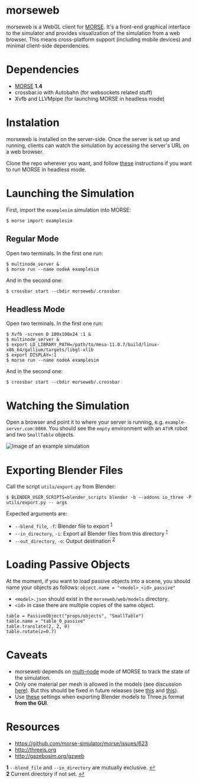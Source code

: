 morseweb
========
morseweb is a WebGL client for [MORSE](https://www.openrobots.org/morse/doc/stable/morse.html). It's a front-end graphical interface to the simulator and provides visualization of the simulation from a web browser. This means cross-platform support (including mobile devices) and minimal client-side dependencies.

# Dependencies
+ [MORSE](https://www.openrobots.org/morse/doc/stable/user/installation.html#manual-installation) **1.4**
+ crossbar.io with Autobahn (for websockets related stuff)
+ Xvfb and LLVMpipe (for launching MORSE in headless mode)

# Instalation
morseweb is installed on the server-side. Once the server is set up and running, clients can watch the simulation by accessing the server's URL on a web browser.

Clone the repo wherever you want, and follow [these](https://www.openrobots.org/morse/doc/latest/headless.html) instructions if you want to run MORSE in headless mode.

# Launching the Simulation
First, import the `examplesim` simulation into MORSE:
```
$ morse import examplesim
```

## Regular Mode
Open two terminals. In the first one run:
```
$ multinode_server &
$ morse run --name nodeA examplesim
```
And in the second one:
```
$ crossbar start --cbdir morseweb/.crossbar
```

## Headless Mode
Open two terminals. In the first one run:
```
$ Xvfb -screen 0 100x100x24 :1 &
$ multinode_server &
$ export LD_LIBRARY_PATH=/path/to/mesa-11.0.7/build/linux-x86_64/gallium/targets/libgl-xlib
$ export DISPLAY=:1
$ morse run --name nodeA examplesim
```
And in the second one:
```
$ crossbar start --cbdir morseweb/.crossbar
```

# Watching the Simulation
Open a browser and point it to where your server is running, e.g. `example-server.com:8080`. You should see the `empty` environment with an `ATVR` robot and two `SmallTable` objects.

![Image of an example simulation](http://i.imgur.com/NXsbjrW.png)

# Exporting Blender Files
Call the script `utils/export.py` from Blender:
```
$ BLENDER_USER_SCRIPTS=blender_scripts blender -b --addons io_three -P utils/export.py -- args
```

Expected arguments are:
+ `--blend_file`, `-f`: Blender file to export <sup id="a1">[1](#f1)</sup>
+ `--in_directory`, `-i`: Export all Blender files from this directory <sup id="a1">[1](#f1)</sup>
+ `--out_directory`, `-o`: Output destination <sup id="a2">[2](#f2)</sup>

# Loading Passive Objects
At the moment, if you want to load passive objects into a scene, you should name your objects as follows: `object.name = "<model>_<id>_passive"`
+ `<model>.json` should exist in the `morseweb/web/models` directory.
+ `<id>` in case there are multiple copies of the same object.

```
table = PassiveObject("props/objects", "SmallTable")
table.name = "table_0_passive"
table.translate(2, 2, 0)
table.rotate(z=0.7)
```

# Caveats
+ morseweb depends on [multi-node](http://www.openrobots.org/morse/doc/stable/multinode.html)
 mode of MORSE to track the state of the simulation.
+ Only one material per mesh is allowed in the models (see discussion [here](https://github.com/mrdoob/three.js/issues/6731#issuecomment-115308900)). But this should be fixed in future releases (see [this](https://github.com/mrdoob/three.js/pull/8087) and [this](https://github.com/mrdoob/three.js/pull/8068)).
+ Use [these](http://i.imgur.com/upu855O.png) settings when exporting Blender models to Three.js format **from the GUI**.

# Resources
+ https://github.com/morse-simulator/morse/issues/623
+ http://threejs.org
+ http://gazebosim.org/gzweb

<b id="f1">1</b> `--blend_file` and `--in_directory` are mutually exclusive. [↩](#a1)<br>
<b id="f2">2</b> Current directory if not set. [↩](#a2)
